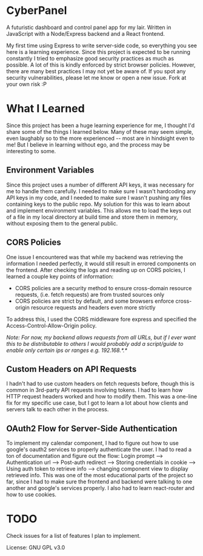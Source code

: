 # CyberPanel
A futuristic dashboard and control panel app for my lair. Written in JavaScript with a Node/Express backend and a React frontend. 

My first time using Express to write server-side code, so everything you see here is a learning experience. Since this project is expected to be running constantly I tried to emphasize good security practices as much as possible. A lot of this is kindly enforced by strict browser policies. However, there are many best practices I may not yet be aware of. If you spot any security vulnerabilities, please let me know or open a new issue. Fork at your own risk :P

# What I Learned

Since this project has been a huge learning experience for me, I thought I'd share some of the things I learned below. Many of these may seem simple, even laughably so to the more experienced -- most are in hindsight even to me! But I believe in learning without ego, and the process may be interesting to some.

## Environment Variables

Since this project uses a number of different API keys, it was necessary for me to handle them carefully. I needed to make sure I wasn't hardcoding any API keys in my code, and I needed to make sure I wasn't pushing any files containing keys to the public repo. My solution for this was to learn about and implement environment variables. This allows me to load the keys out of a file in my local directory at build time and store them in memory, without exposing them to the general public.

## CORS Policies

One issue I encountered was that while my backend was retrieving the information I needed perfectly, it would still result in errored components on the frontend. After checking the logs and reading up on CORS polcies, I learned a couple key points of information:

- CORS policies are a security method to ensure cross-domain resource requests, (i.e. fetch requests) are from trusted sources only
- CORS policies are strict by default, and some browsers enforce cross-origin resource requests and headers even more strictly

To address this, I used the CORS middleware fore express and specified the Access-Control-Allow-Origin policy. 

*Note: For now, my backend allows requests from all URLs, but if I ever want this to be distributable to others I would probably add a script/guide to enable only certain ips or ranges e.g. 192.168.\*.\**


## Custom Headers on API Requests

I hadn't had to use custom headers on fetch requests before, though this is common in 3rd-party API requests involving tokens. I had to learn how HTTP request headers worked and how to modify them. This was a one-line fix for my specific use case, but I got to learn a lot about how clients and servers talk to each other in the process.

## OAuth2 Flow for Server-Side Authentication

To implement my calendar component, I had to figure out how to use google's oauth2 services to properly authenticate the user. I had to read a ton of documentation and figure out the flow: Login prompt --> Authentication url --> Post-auth redirect --> Storing credentials in cookie --> Using auth token to retrieve info --> changing component view to display retrieved info. This was one of the most educational parts of the project so far, since I had to make sure the frontend and backend were talking to one another and google's services properly. I also had to learn react-router and how to use cookies.


# TODO
Check issues for a list of features I plan to implement.


License: GNU GPL v3.0

